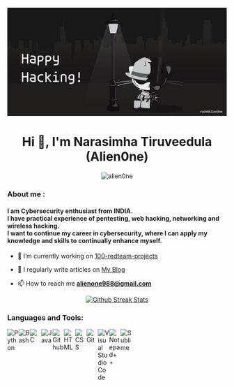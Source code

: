 ![root@Alien0ne](root.jpg)

<h1 align="center">Hi 👋, I'm Narasimha Tiruveedula (Alien0ne)</h1>


<p align="center"> <img src="https://komarev.com/ghpvc/?username=alien0ne&label=Profile%20views&color=0e75b6&style=flat" alt="alien0ne" /> </p>

<h3>About me :</h3>
<h4 align="left">I am Cybersecurity enthusiast from INDIA.<br>
  I have practical experience of
pentesting, web hacking, networking and wireless hacking.<br>
  I want to continue
my career in cybersecurity, where I can apply my knowledge and skills to
continually enhance myself.</h4>

- 🔭 I’m currently working on [100-redteam-projects](https://github.com/Alien0ne/100-redteam-projects)

- 📝 I regularly write articles on [My Blog](https://alien0ne.github.io/)

- 📫 How to reach me **alienone988@gmail.com**

<p align="center">
<a href="https://github.com/Alien0ne">
<img src="https://github-readme-streak-stats.herokuapp.com/?user=Alien0ne" alt="Github Streak Stats">
</a>
</p>

<h3 align="left">Languages and Tools:</h3>

<img align="left" alt="Python" width="26px" src="https://raw.githubusercontent.com/yurijserrano/Github-Profile-Readme-Logos/master/programming%20languages/python.svg" />
<img align="left" alt="Bash" width="26px" src="https://raw.githubusercontent.com/yurijserrano/Github-Profile-Readme-Logos/master/programming%20languages/bash.svg" />
<img align="left" alt="C" width="26px" src="https://raw.githubusercontent.com/yurijserrano/Github-Profile-Readme-Logos/master/programming%20languages/c.svg" />
<img align="left" alt="Java" width="26px" src="https://raw.githubusercontent.com/yurijserrano/Github-Profile-Readme-Logos/master/programming%20languages/java.svg" />
<img align="left" alt="Github" width="26px" src="https://raw.githubusercontent.com/yurijserrano/Github-Profile-Readme-Logos/master/cloud/github.svg" />
<img align="left" alt="HTML" width="26px" src="https://raw.githubusercontent.com/yurijserrano/Github-Profile-Readme-Logos/master/others/html.svg" />
<img align="left" alt="CSS" width="26px" src="https://raw.githubusercontent.com/yurijserrano/Github-Profile-Readme-Logos/master/others/css.svg" />
<img align="left" alt="Git" width="26px" src="https://raw.githubusercontent.com/yurijserrano/Github-Profile-Readme-Logos/master/others/git.svg" />
<img align="left" alt="Visual Studio Code" width="26px" src="https://raw.githubusercontent.com/yurijserrano/Github-Profile-Readme-Logos/master/text%20editors/vscode.svg" />
<img align="left" alt="Notepad++" width="26px" src="https://github.com/yurijserrano/Github-Profile-Readme-Logos/blob/master/text%20editors/notepad%2B%2B.png" />
<img align="left" alt="Sublime" width="26px" src="https://raw.githubusercontent.com/yurijserrano/Github-Profile-Readme-Logos/master/text%20editors/sublime.svg" />
